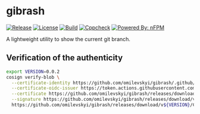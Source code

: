 # gibrash

[![Release](https://img.shields.io/github/release/omilevskyi/gibrash.svg)](https://github.com/omilevskyi/gibrash/releases/latest)
[![License](https://img.shields.io/badge/License-BSD%203--Clause-blue.svg)](https://raw.githubusercontent.com/omilevskyi/gibrash/refs/heads/main/LICENSE)
[![Build](https://github.com/omilevskyi/gibrash/actions/workflows/build.yml/badge.svg?branch=main)](https://github.com/omilevskyi/gibrash/actions/workflows/build.yml)
[![Cppcheck](https://github.com/omilevskyi/gibrash/actions/workflows/cppcheck.yml/badge.svg?branch=main)](https://github.com/omilevskyi/gibrash/actions/workflows/cppcheck.yml)
[![Powered By: nFPM](https://img.shields.io/badge/Powered%20by-nFPM-green.svg)](https://github.com/goreleaser/nfpm)

A lightweight utility to show the current git branch.

## Verification of the authenticity

```sh
export VERSION=0.0.2
cosign verify-blob \
  --certificate-identity https://github.com/omilevskyi/gibrash/.github/workflows/release.yml@refs/heads/main \
  --certificate-oidc-issuer https://token.actions.githubusercontent.com \
  --certificate https://github.com/omilevskyi/gibrash/releases/download/v${VERSION}/CHECKSUM.sha256.pem \
  --signature https://github.com/omilevskyi/gibrash/releases/download/v${VERSION}/CHECKSUM.sha256.sig \
  https://github.com/omilevskyi/gibrash/releases/download/v${VERSION}/CHECKSUM.sha256
```
